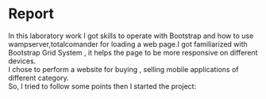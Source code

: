 # Report
In this laboratory work I got skills to operate with Bootstrap and how to use wampserver,totalcomander for loading a web page.I got familiarized with Bootstrap Grid System , it helps the page to be more responsive on different devices.  
I chose to perform a website for buying , selling mobile applications of different category.  
So, I tried to follow some points then I started the project:
  



